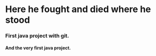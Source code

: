 # Here he fought and died where he stood
### First java project with git. 
#### And the very first java project.
